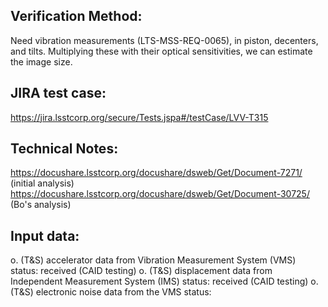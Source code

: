 Verification Method:
---
Need vibration measurements (LTS-MSS-REQ-0065), in piston, decenters, and tilts. Multiplying these with their optical sensitivities, we can estimate the image size.

JIRA test case:
---
https://jira.lsstcorp.org/secure/Tests.jspa#/testCase/LVV-T315

Technical Notes:
---
https://docushare.lsstcorp.org/docushare/dsweb/Get/Document-7271/ (initial analysis)
https://docushare.lsstcorp.org/docushare/dsweb/Get/Document-30725/ (Bo's analysis)

Input data:
---
o. (T&S) accelerator data from Vibration Measurement System (VMS)
	status: received (CAID testing)
o. (T&S) displacement data from Independent Measurement System (IMS)
	status: received (CAID testing)
o. (T&S) electronic noise data from the VMS
	status:

